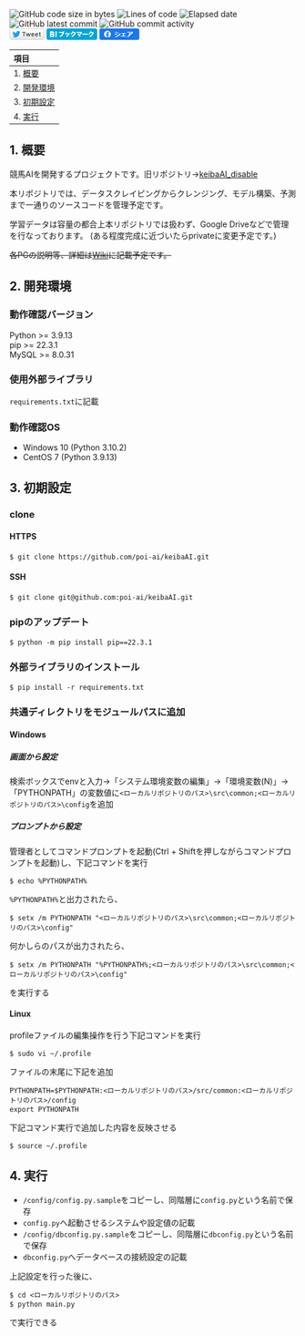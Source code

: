 ![GitHub code size in bytes](https://img.shields.io/github/languages/code-size/poi-ai/keibaAI)
![Lines of code](https://img.shields.io/tokei/lines/github/poi-ai/keibaAI)
![Elapsed date](https://img.shields.io/date/1673284347?label=first%20commit)
![GitHub latest commit](https://img.shields.io/github/last-commit/poi-ai/keibaAI)
![GitHub commit activity](https://img.shields.io/github/commit-activity/m/poi-ai/keibaAI)<br>
[![Twitter](https://github.com/poi-ai/img/blob/main/twitter.png)](https://twitter.com/intent/tweet?text=poi-ai/keibaAI&url=https://github.com/poi-ai/keibaAI)
[![はてなブックマーク](https://github.com/poi-ai/img/blob/main/hatebu.png)](https://b.hatena.ne.jp/entry/s/github.com/poi-ai/keibaAI)
[![Facebook](https://github.com/poi-ai/img/blob/main/facebook.png)](https://www.facebook.com/sharer/sharer.php?u=https://github.com/poi-ai/keibaAI)

|項目|
| :--- |
| 1. [概要](#anchor1) |
| 2. [開発環境](#anchor2)|
| 3. [初期設定](#anchor3)|
| 4. [実行](#anchor4)|

<!--
| 5. [](#anchor5)| -->

<a id="anchor1"></a>
## 1. 概要
競馬AIを開発するプロジェクトです。旧リポジトリ→[keibaAI_disable](https://github.com/poi-ai/keibaAI_disable)

本リポジトリでは、データスクレイピングからクレンジング、モデル構築、予測まで一通りのソースコードを管理予定です。

学習データは容量の都合上本リポジトリでは扱わず、Google Driveなどで管理を行なっております。
(ある程度完成に近づいたらprivateに変更予定です。)

~~各PGの説明等、詳細は[Wiki](https://github.com/poi-ai/keibaAI/wiki)に記載予定です。~~

<a id="anchor2"></a>
## 2. 開発環境

### 動作確認バージョン
Python >= 3.9.13<br>
pip >= 22.3.1<br>
MySQL >= 8.0.31

### 使用外部ライブラリ
`requirements.txt`に記載

### 動作確認OS
* Windows 10 (Python 3.10.2)
* CentOS 7 (Python 3.9.13)

<a id="anchor3"></a>
## 3. 初期設定
### clone

#### HTTPS
```
$ git clone https://github.com/poi-ai/keibaAI.git
```

#### SSH
```
$ git clone git@github.com:poi-ai/keibaAI.git
```

### pipのアップデート
```
$ python -m pip install pip==22.3.1
```

### 外部ライブラリのインストール
```
$ pip install -r requirements.txt
```

### 共通ディレクトリをモジュールパスに追加

#### Windows

##### 画面から設定
検索ボックスでenvと入力→「システム環境変数の編集」→「環境変数(N)」→「PYTHONPATH」の変数値に`<ローカルリポジトリのパス>\src\common;<ローカルリポジトリのパス>\config`を追加

##### プロンプトから設定

管理者としてコマンドプロンプトを起動(Ctrl + Shiftを押しながらコマンドプロンプトを起動)し、下記コマンドを実行

```
$ echo %PYTHONPATH%
```

`%PYTHONPATH%`と出力されたら、

```
$ setx /m PYTHONPATH "<ローカルリポジトリのパス>\src\common;<ローカルリポジトリのパス>\config"
```

何かしらのパスが出力されたら、

```
$ setx /m PYTHONPATH "%PYTHONPATH%;<ローカルリポジトリのパス>\src\common;<ローカルリポジトリのパス>\config"
```

を実行する

#### Linux
profileファイルの編集操作を行う下記コマンドを実行

```
$ sudo vi ~/.profile
```

ファイルの末尾に下記を追加

```
PYTHONPATH=$PYTHONPATH:<ローカルリポジトリのパス>/src/common:<ローカルリポジトリのパス>/config
export PYTHONPATH
```

下記コマンド実行で追加した内容を反映させる

```
$ source ~/.profile
```

<a id="anchor4"></a>
## 4. 実行

* `/config/config.py.sample`をコピーし、同階層に`config.py`という名前で保存
* `config.py`へ起動させるシステムや設定値の記載
* `/config/dbconfig.py.sample`をコピーし、同階層に`dbconfig.py`という名前で保存
* `dbconfig.py`へデータベースの接続設定の記載

上記設定を行った後に、

```
$ cd <ローカルリポジトリのパス>
$ python main.py
```

で実行できる
